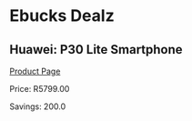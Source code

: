 
# Ebucks Dealz
## Huawei: P30 Lite Smartphone
[Product Page](https://www.ebucks.com/web/shop/productSelected.do?prodId=1012939604&catId=714947548)

Price: R5799.00

Savings: 200.0


	